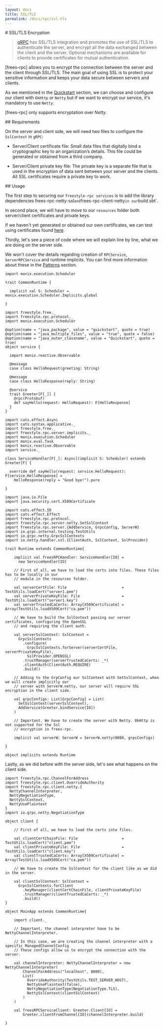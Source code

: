 ```yaml
---
layout: docs
title: SSL/TLS
permalink: /docs/rpc/ssl-tls
---
```


# SSL/TLS Encryption

> [gRPC](https://grpc.io/docs/guides/auth.html) has SSL/TLS integration and promotes the use of SSL/TLS to authenticate the server, and encrypt all the data exchanged between the client and the server. Optional mechanisms are available for clients to provide certificates for mutual authentication.

[frees-rpc] allows you to encrypt the connection between the server and the client through SSL/TLS. The main goal of using SSL is to protect your sensitive information and keeps your data secure between servers and clients.

As we mentioned in the [Quickstart](/docs/rpc/quickstart) section, we can choose and configure our client with `OkHttp` or `Netty` but if we want to encrypt our service, it's mandatory to use `Netty`.

[frees-rpc] only supports encryptation over *Netty*.

## Requirements 

On the server and client side, we will need two files to configure the `SslContext` in `gRPC`:

* Server/Client certificate file: Small data files that digitally bind a cryptographic key to an organization’s details. This file could be generated or obtained from a third company.

* Server/Client private key file: The private key is a separate file that is used in the encryption of data sent between your server and the clients. All SSL certificates require a private key to work.

## Usage

The first step to securing our `freestyle-rpc services` is to add the library dependencies frees-rpc-netty-ssl` and `frees-rpc-client-netty` in our `build.sbt`.


In second place, we will have to move to our `resources` folder both server/client certificates and private keys. 

If we haven't yet generated or obtained our own certificates, we can test using certificates found [here](https://github.com/grpc/grpc-java/tree/master/testing/src/main/resources/certs).

Thirdly, let's see a piece of code where we will explain line by line, what we are doing on the server side.

We won't cover the details regarding creation of `RPCService`, `ServerRPCService` and runtime implicits. You can find more information about these in the [Patterns](/docs/rpc/patterns) section.

```tut:invisible
import monix.execution.Scheduler

trait CommonRuntime {

  implicit val S: Scheduler = monix.execution.Scheduler.Implicits.global

}
```

```tut:invisible
import freestyle.free._
import freestyle.rpc.protocol._
import monix.execution.Scheduler

@option(name = "java_package", value = "quickstart", quote = true)
@option(name = "java_multiple_files", value = "true", quote = false)
@option(name = "java_outer_classname", value = "Quickstart", quote = true)
object service {

  import monix.reactive.Observable

  @message
  case class HelloRequest(greeting: String)

  @message
  case class HelloResponse(reply: String)

  @service
  trait Greeter[F[_]] {
    @rpc(Protobuf)
    def sayHello(request: HelloRequest): F[HelloResponse]
  }
}
```

```tut:invisible
import cats.effect.Async
import cats.syntax.applicative._
import freestyle.free._
import freestyle.rpc.server.implicits._
import monix.execution.Scheduler
import monix.eval.Task
import monix.reactive.Observable
import service._

class ServiceHandler[F[_]: Async](implicit S: Scheduler) extends Greeter[F] {

  override def sayHello(request: service.HelloRequest): F[service.HelloResponse] =
    HelloResponse(reply = "Good bye!").pure

}
```

```tut:silent
import java.io.File
import java.security.cert.X509Certificate

import cats.effect.IO
import cats.effect.Effect
import freestyle.rpc.protocol._
import freestyle.rpc.server.netty.SetSslContext
import freestyle.rpc.server.{AddService, GrpcConfig, ServerW}
import io.grpc.internal.testing.TestUtils
import io.grpc.netty.GrpcSslContexts
import io.netty.handler.ssl.{ClientAuth, SslContext, SslProvider}

trait Runtime extends CommonRuntime{

    implicit val freesRPCHandler: ServiceHandler[IO] =
      new ServiceHandler[IO]

    // First of all, we have to load the certs into files. These files has to be locally in our
    // module in the resources folder.

    val serverCertFile: File                         = TestUtils.loadCert("server1.pem")
    val serverPrivateKeyFile: File                   = TestUtils.loadCert("server1.key")
    val serverTrustedCaCerts: Array[X509Certificate] = Array(TestUtils.loadX509Cert("ca.pem"))

    // We have to build the SslContext passing our server certificates, configuring the OpenSSL
    // and requiring the client auth.

    val serverSslContext: SslContext =
      GrpcSslContexts
        .configure(
          GrpcSslContexts.forServer(serverCertFile, serverPrivateKeyFile),
          SslProvider.OPENSSL)
        .trustManager(serverTrustedCaCerts: _*)
        .clientAuth(ClientAuth.REQUIRE)
        .build()

    // Adding to the GrpConfig our SslContext with SetSslContext, when we will create implicitly our 
    // server with ServerW.netty, our server will require SSL encryption in the client side.

    val grpcConfigs: List[GrpcConfig] = List(
      SetSslContext(serverSslContext),
      AddService(Greeter.bindService[IO])
    )

    // Important. We have to create the server with Netty. OkHttp is not supported for the Ssl 
    // encryption in frees-rpc.

    implicit val serverW: ServerW = ServerW.netty(8080, grpcConfigs)

}

object implicits extends Runtime

```


Lastly, as we did before with the server side, let's see what happens on the client side.

```tut:silent
import freestyle.rpc.ChannelForAddress
import freestyle.rpc.client.OverrideAuthority
import freestyle.rpc.client.netty.{
  NettyChannelInterpreter,
  NettyNegotiationType,
  NettySslContext,
  NettyUsePlaintext
}
import io.grpc.netty.NegotiationType

object client {

    // First of all, we have to load the certs into files.

    val clientCertChainFile: File                    = TestUtils.loadCert("client.pem")
    val clientPrivateKeyFile: File                   = TestUtils.loadCert("client.key")
    val clientTrustedCaCerts: Array[X509Certificate] = Array(TestUtils.loadX509Cert("ca.pem"))

    // We have to create the SslContext for the client like as we did in the server.

    val clientSslContext: SslContext =
      GrpcSslContexts.forClient
        .keyManager(clientCertChainFile, clientPrivateKeyFile)
        .trustManager(clientTrustedCaCerts: _*)
        .build()
}

object MainApp extends CommonRuntime{

	import client._

	// Important, the channel interpreter have to be NettyChannelInterpreter.

	// In this case, we are creating the channel interpreter with a specific ManagedChannelConfig
	// These configs allow us to encrypt the connection with the server.

	val channelInterpreter: NettyChannelInterpreter = new NettyChannelInterpreter(
  		ChannelForAddress("localhost", 8080),
        List(
          OverrideAuthority(TestUtils.TEST_SERVER_HOST),
          NettyUsePlaintext(false),
          NettyNegotiationType(NegotiationType.TLS),
          NettySslContext(clientSslContext)
        )
    )

    val freesRPCServiceClient: Greeter.Client[IO] = 
    	Greeter.clientFromChannel[IO](channelInterpreter.build)

}

```